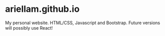# ariellam.github.io
My personal website.
HTML/CSS, Javascript and Bootstrap. Future versions will possibly use React!
